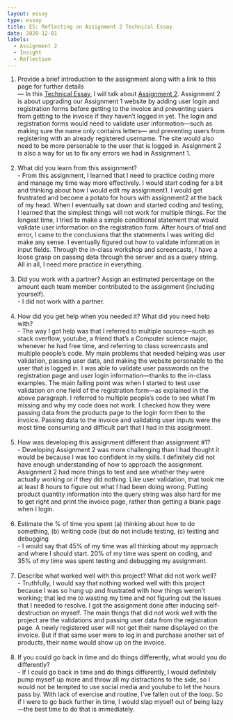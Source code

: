 ```yaml
---
layout: essay
type: essay
title: E5: Reflecting on Assignment 2 Technical Essay
date: 2020-12-01
labels:
  - Assignment 2
  - Insight
  - Reflection
---
```


1. Provide a brief introduction to the assignment along with a link to this page for further details <br>
        — In this <a href="https://dport96.github.io/ITM352/morea/150.Assignment2/experience-Assignment2_retrospective.html">Technical Essay</a>, I will talk about <a href="https://dport96.github.io/ITM352/morea/150.Assignment2/experience-Assignment2.html">Assignment 2</a>. Assignment 2 is about upgrading our Assignment 1 website by adding user login and registration forms before getting to the invoice and preventing users from getting to the invoice if they haven’t logged in yet. The login and registration forms would need to validate user information—such as making sure the name only contains letters— and preventing users from registering with an already registered username. The site would also need to be more personable to the user that is logged in. Assignment 2 is also a way for us to fix any errors we had in Assignment 1. <br><br>
2. What did you learn from this assignment? <br>
        - From this assignment, I learned that I need to practice coding more and manage my time way more effectively. I would start coding for a bit and thinking about how I would edit my assignment1. I would get frustrated and become a potato for hours with assignment2 at the back of my head. When I eventually sat down and started coding and testing, I learned that the simplest things will not work for multiple things. For the longest time, I tried to make a simple conditional statement that would validate user information on the registration form. After hours of trial and error, I came to the conclusions that the statements I was writing did make any sense. I eventually figured out how to validate information in input fields. Through the in-class workshop and screencasts, I have a loose grasp on passing data through the server and as a query string. All in all, I need more practice in everything. <br><br>
3. Did you work with a partner? Assign an estimated percentage on the amount each team member contributed to the assignment (including yourself). <br>
        - I did not work with a partner. <br><br>
4. How did you get help when you needed it? What did you need help with? <br>
       - The way I got help was that I referred to multiple sources—such as stack overflow, youtube, a friend that’s a Computer science major, whenever he had free time, and referring to class screencasts and multiple people’s code. My main problems that needed helping was user validation, passing user data, and making the website personable to the user that is logged in. I was able to validate user passwords on the registration page and user login information—thanks to the in-class examples. The main falling point was when I started to test user validation on one field of the registration form—as explained in the above paragraph. I referred to multiple people’s code to see what I’m missing and why my code does not work. I checked how they were passing data from the products page to the login form then to the invoice. Passing data to the invoice and validating user inputs were the most time consuming and difficult part that I had in this assignment. <br><br>
5. How was developing this assignment different than assignment #1? <br>
       - Developing Assignment 2 was more challenging than I had thought it would be because I was too confident in my skills. I definitely did not have enough understanding of how to approach the assignment. Assignment 2 had more things to test and see whether they were actually working or if they did nothing. Like user validation, that took me at least 8 hours to figure out what I had been doing wrong. Putting product quantity information into the query string was also hard for me to get right and print the invoice page, rather than getting a blank page when I login. <br><br>
6. Estimate the % of time you spent (a) thinking about how to do something, (b) writing code (but do not include testing, (c) testing and debugging <br>
        - I would say that 45% of my time was all thinking about my approach and where I should start. 20% of my time was spent on coding, and 35% of my time was spent testing and debugging my assignment. <br><br>
7. Describe what worked well with this project? What did not work well? <br>
        - Truthfully, I would say that nothing worked well with this project because I was so hung up and frustrated with how things weren’t working; that led me to wasting my time and not figuring out the issues that I needed to resolve. I got the assignment done after inducing self-destruction on myself. The main things that did not work well with the project are the validations and passing user data from the registration page. A newly registered user will not get their name displayed on the invoice. But if that same user were to log in and purchase another set of products, their name would show up on the invoice. <br><br>
8. If you could go back in time and do things differently, what would you do differently? <br>
        - If I could go back in time and do things differently, I would definitely pump myself up more and throw all my distractions to the side, so I would not be tempted to use social media and youtube to let the hours pass by. With lack of exercise and routine, I’ve fallen out of the loop. So if I were to go back further in time, I would slap myself out of being lazy—the best time to do that is immediately.<br><br>
